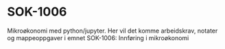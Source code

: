 # SOK-1006
Mikroøkonomi med python/jupyter. Her vil det komme arbeidskrav, notater og mappeoppgaver i emnet SOK-1006: Innføring i mikroøkonomi
